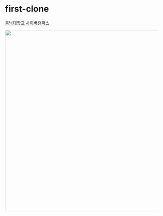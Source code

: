 # first-clone
[충남대학교 사이버캠퍼스](https://dcs-learning.cnu.ac.kr/std/myLecture)
<div align="center">
  <img src="https://github.com/Hit-The-FE/first-clone/assets/87254702/bf723fbb-6224-4289-985a-ec0ac7ebc056" width="600"/>
</div>
